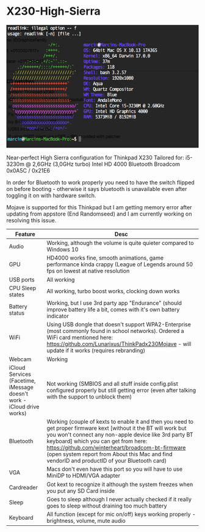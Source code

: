 # X230-High-Sierra
![alt text](screenfetch.png)

Near-perfect High Sierra configuration for Thinkpad X230
Tailored for:
i5-3230m @ 2,6GHz (3,0GHz turbo)
Intel HD 4000
Bluetooth Broadcom 0x0A5C / 0x21E6

In order for Bluetooth to work properly you need to have the switch flipped on before booting - otherwise it says bluetooth is unavailable even after toggling it on with hardware switch.

Mojave is supported for this Thinkpad but I am getting memory error after updating from appstore (End Randomseed) and I am currently working on resolving this issue.


| Feature  | Desc |
| ------------- | ------------- |
| Audio  | Working, although the volume is quite quieter compared to Windows 10  |
| GPU  | HD4000 works fine, smooth animations, game performance kinda crappy (League of Legends around 50 fps on lowest at native resolution  |
| USB ports  | All working  |
| CPU Sleep states  | All working, turbo boost works, clocking down works  |
| Battery status  | Working, but I use 3rd party app "Endurance" (should improve battery life a bit, comes with it's own battery indicator  |
| WiFi  | Using USB dongle that doesn't support WPA2-Enterprise (most commonly found in school networks). Ordered a WiFi card mentioned here: https://github.com/Lunarixus/ThinkPadx230Mojave - will update if it works (requires rebranding)  |
| Webcam  | Working  |
| iCloud Services (Facetime, iMessage doesn't work - iCloud drive works)  | Not working (SMBIOS and all stuff inside config.plist configured properly but still getting error (even after talking with the support to unblock them)  |
| Bluetooth  | Working (couple of kexts to enable it and then you need to get proper firmware kext [without it the BT will work but you won't connect any non-apple device like 3rd party BT keyboard] which you can get from here: https://github.com/winterheart/broadcom-bt-firmware (open system report from About this Mac and find vendorID and productID of your Bluetooth card)  |
| VGA  | Macs don't even have this port so you will have to use MiniDP to HDMI/VGA adapter  |
| Cardreader  | Got kext to recognize it although the system freezes when you put any SD Card inside  |
| Sleep  | Goes to sleep although I never actually checked if it really goes to sleep without draining too much battery |
| Keyboard  | All function (except for mic on/off) keys working properly - brightness, volume, mute audio  |

